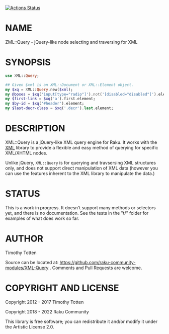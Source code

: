 [![Actions Status](https://github.com/raku-community-modules/XML-Query/workflows/test/badge.svg)](https://github.com/raku-community-modules/XML-Query/actions)

NAME
====

ZML::Query - jQuery-like node selecting and traversing for XML

SYNOPSIS
========

```raku
use XML::Query;

## Given $xml is an XML::Document or XML::Element object.
my $xq = XML::Query.new($xml);
my @boxes = $xq('input[type="radio"]').not('[disabled="disabled"]').elements;
my $first-link = $xq('a').first.element; 
my $by-id = $xq('#header').element;
my $last-decr-class = $xq('.decr').last.element;
```

DESCRIPTION
===========

XML::Query is a jQuery-like XML query engine for Raku. It works with the [XML](https://github.com/raku-community-modules/XML) library to provide a flexible and easy method of querying for specific XML/XHTML nodes.

Unlike jQuery, `XML::Query` is for querying and travsersing XML structures only, and does not support direct manipulation of XML data (however you can use the features inherent to the XML library to manipulate the data.)

STATUS
======

This is a work in progress. It doesn't support many methods or selectors yet, and there is no documentation. See the tests in the "t/" folder for examples of what does work so far.

AUTHOR
======

Timothy Totten

Source can be located at: https://github.com/raku-community-modules/XML-Query . Comments and Pull Requests are welcome.

COPYRIGHT AND LICENSE
=====================

Copyright 2012 - 2017 Timothy Totten

Copyright 2018 - 2022 Raku Community

This library is free software; you can redistribute it and/or modify it under the Artistic License 2.0.

